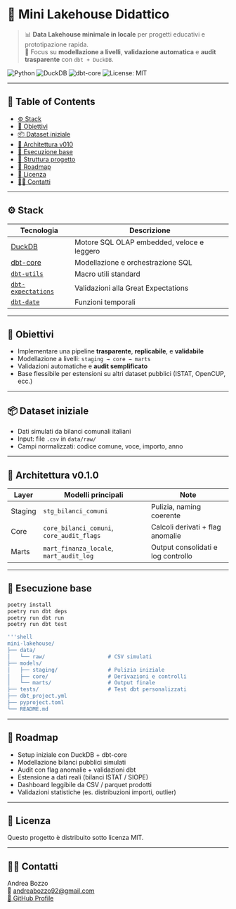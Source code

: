 # 🧊 Mini Lakehouse Didattico

> 📊 **Data Lakehouse minimale in locale** per progetti educativi e prototipazione rapida.  
> 🎯 Focus su **modellazione a livelli**, **validazione automatica** e **audit trasparente** con `dbt + DuckDB`.

![Python](https://img.shields.io/badge/python-3.11-blue?logo=python&style=flat)
![DuckDB](https://img.shields.io/badge/duckdb-local-yellow?logo=duckdb&style=flat)
![dbt-core](https://img.shields.io/badge/dbt-core-orange?logo=dbt&style=flat)
![License: MIT](https://img.shields.io/badge/License-MIT-green.svg)

---

## 🧭 Table of Contents
- [⚙️ Stack](#️-stack)
- [🎯 Obiettivi](#-obiettivi)
- [📦 Dataset iniziale](#-dataset-iniziale)
- [📐 Architettura v010](#-architettura-v010)
- [🧪 Esecuzione base](#-esecuzione-base)
- [📁 Struttura progetto](#-struttura-progetto)
- [📌 Roadmap](#-roadmap)
- [📄 Licenza](#-licenza)
- [🙋‍♂️ Contatti](#-contatti)

---

## ⚙️ Stack

| Tecnologia | Descrizione |
|------------|-------------|
| [DuckDB](https://duckdb.org/) | Motore SQL OLAP embedded, veloce e leggero |
| [dbt-core](https://docs.getdbt.com/) | Modellazione e orchestrazione SQL |
| [`dbt-utils`](https://hub.getdbt.com/dbt-labs/dbt_utils/) | Macro utili standard |
| [`dbt-expectations`](https://hub.getdbt.com/calogica/dbt_expectations/) | Validazioni alla Great Expectations |
| [`dbt-date`](https://hub.getdbt.com/dbt-labs/dbt_date/) | Funzioni temporali |

---

## 🎯 Obiettivi

- Implementare una pipeline **trasparente**, **replicabile**, e **validabile**
- Modellazione a livelli: `staging → core → marts`
- Validazioni automatiche e **audit semplificato**
- Base flessibile per estensioni su altri dataset pubblici (ISTAT, OpenCUP, ecc.)

---

## 📦 Dataset iniziale

- Dati simulati da bilanci comunali italiani
- Input: file `.csv` in `data/raw/`
- Campi normalizzati: codice comune, voce, importo, anno

---

## 📐 Architettura v0.1.0

| Layer   | Modelli principali                          | Note |
|---------|---------------------------------------------|------|
| Staging | `stg_bilanci_comuni`                        | Pulizia, naming coerente |
| Core    | `core_bilanci_comuni`, `core_audit_flags`   | Calcoli derivati + flag anomalie |
| Marts   | `mart_finanza_locale`, `mart_audit_log`     | Output consolidati e log controllo |

---

## 🧪 Esecuzione base

```bash
poetry install
poetry run dbt deps
poetry run dbt run
poetry run dbt test

'''shell
mini-lakehouse/
├── data/
│   └── raw/                    # CSV simulati
├── models/
│   ├── staging/                # Pulizia iniziale
│   ├── core/                   # Derivazioni e controlli
│   └── marts/                  # Output finale
├── tests/                      # Test dbt personalizzati
├── dbt_project.yml
├── pyproject.toml
└── README.md
```

---

## 📌 Roadmap

- Setup iniziale con DuckDB + dbt-core
- Modellazione bilanci pubblici simulati
- Audit con flag anomalie + validazioni dbt
- Estensione a dati reali (bilanci ISTAT / SIOPE)
- Dashboard leggibile da CSV / parquet prodotti
- Validazioni statistiche (es. distribuzioni importi, outlier)

---

## 📄 Licenza

Questo progetto è distribuito sotto licenza MIT.

---

## 🙋‍♂️ Contatti

Andrea Bozzo  
📧 andreabozzo92@gmail.com  
[🔗 GitHub Profile](https://github.com/AndreaBozzo)
